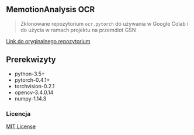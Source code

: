 ## MemotionAnalysis OCR
> Zklonowane repozytorium `ocr.pytorch` do używania w Google Colab i
> do użycia w ramach projektu na przemdiot GSN

[Link do oryginalnego repozytorium](https://github.com/courao/ocr.pytorch)

## Prerekwizyty

- python-3.5+
- pytorch-0.4.1+
- torchvision-0.2.1
- opencv-3.4.0.14
- numpy-1.14.3

### Licencja
[MIT License](https://opensource.org/licenses/MIT)